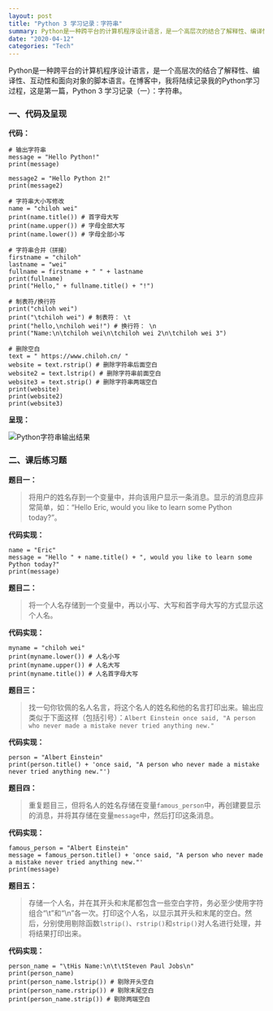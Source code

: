 ```yaml
---
layout: post
title: "Python 3 学习记录：字符串"
summary: Python是一种跨平台的计算机程序设计语言，是一个高层次的结合了解释性、编译性、互动性和面向对象的脚本语言。在博客中，我将陆续记录我的Python学习过程，这是第一篇，Python 3 学习记录（一）：字符串。
date: "2020-04-12"
categories: "Tech"
---
```


Python是一种跨平台的计算机程序设计语言，是一个高层次的结合了解释性、编译性、互动性和面向对象的脚本语言。在博客中，我将陆续记录我的Python学习过程，这是第一篇，Python 3 学习记录（一）：字符串。

### 一、代码及呈现

**代码：**

```
# 输出字符串
message = "Hello Python!"
print(message)

message2 = "Hello Python 2!"
print(message2)

# 字符串大小写修改
name = "chiloh wei"
print(name.title()) # 首字母大写
print(name.upper()) # 字母全部大写
print(name.lower()) # 字母全部小写

# 字符串合并（拼接）
firstname = "chiloh"
lastname = "wei"
fullname = firstname + " " + lastname
print(fullname)
print("Hello," + fullname.title() + "!")

# 制表符/换行符
print("chiloh wei")
print("\tchiloh wei") # 制表符： \t
print("hello,\nchiloh wei!") # 换行符： \n
print("Name:\n\tchiloh wei\n\tchiloh wei 2\n\tchiloh wei 3")

# 删除空白
text = " https://www.chiloh.cn/ "
website = text.rstrip() # 删除字符串后面空白
website2 = text.lstrip() # 删除字符串前面空白
website3 = text.strip() # 删除字符串两端空白
print(website)
print(website2)
print(website3)
```

**呈现：**

![Python字符串输出结果](https://chilohdata.s3.bitiful.net/blog/python200412.png "Python字符串输出结果")

### 二、课后练习题

**题目一：**

> 将用户的姓名存到一个变量中，并向该用户显示一条消息。显示的消息应非常简单，如：“Hello Eric, would you like to learn some Python today?”。

**代码实现：**

```
name = "Eric"
message = "Hello " + name.title() + ", would you like to learn some Python today?"
print(message)
```

**题目二：**

> 将一个人名存储到一个变量中，再以小写、大写和首字母大写的方式显示这个人名。

**代码实现：**

```
myname = "chiloh wei"
print(myname.lower()) # 人名小写
print(myname.upper()) # 人名大写
print(myname.title()) # 人名首字母大写
```

**题目三：**

> 找一句你钦佩的名人名言，将这个名人的姓名和他的名言打印出来。输出应类似于下面这样（包括引号）：`Albert Einstein once said, "A person who never made a mistake never tried anything new."`

**代码实现：**

```
person = "Albert Einstein"
print(person.title() + 'once said, "A person who never made a mistake never tried anything new."')
```

**题目四：**

> 重复题目三，但将名人的姓名存储在变量`famous_person`中，再创建要显示的消息，并将其存储在变量`message`中，然后打印这条消息。

**代码实现：**

```
famous_person = "Albert Einstein"
message = famous_person.title() + 'once said, "A person who never made a mistake never tried anything new."'
print(message)
```

**题目五：**

> 存储一个人名，并在其开头和末尾都包含一些空白字符，务必至少使用字符组合“\\t”和“\\n”各一次。打印这个人名，以显示其开头和末尾的空白。然后，分别使用剔除函数`lstrip()`、`rstrip()`和`strip()`对人名进行处理，并将结果打印出来。

**代码实现：**

```
person_name = "\tHis Name:\n\t\tSteven Paul Jobs\n"
print(person_name)
print(person_name.lstrip()) # 剔除开头空白
print(person_name.rstrip()) # 剔除末尾空白
print(person_name.strip()) # 剔除两端空白
```
